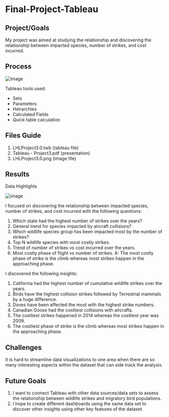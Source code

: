 # Final-Project-Tableau

## Project/Goals
My project was aimed at studying the relationship and discovering the relationship between impacted species, number of strikes, and cost incurred.


## Process
![image](https://github.com/Zarmeena667/Tableau-Project3.0-LHL/assets/145514413/9dd77646-b330-4707-a616-e9c7cfe4b6de)





Tableau tools used:

- Sets
- Parameters
- Heirarchies
- Calculated Fields
- Quick table calculation

## Files Guide


1. LHLProject3.0.twb (tableau file)
2. Tableau - Project3.pdf (presentation)
3. LHLProject3.0.png (image file)


## Results
Data Highlights

![image](https://github.com/Zarmeena667/Tableau-Project3.0-LHL/assets/145514413/cfa1cbfa-2904-4698-ac67-ef8ccee6a43e)



I focused on discovering the relationship between impacted species, number of strikes, and cost incurred with the following questions: 

1. Which state had the highest number of strikes over the years?
2. General trend for species impacted by aircraft collisions?
3. Which wildlife species group has been impacted most by the number of strikes?
4. Top N wildlife species with most costly strikes.
5. Trend of number of strikes vs cost incurred over the years.
6. Most costly phase of flight vs number of strikes.
    A: The most costly phase of strike is the climb whereas most strikes happen in the approaching phase.


I discovered the following insights: 
1. California had the highest number of cumulative wildlife strikes over the years.
2. Birds have the highest collision strikes followed by Terrestrial mammals by a huge difference.
3. Doves have been affected the most with the highest strike numbers.
4. Canadian Goose had the costliest collisions with aircrafts.
5. The costliest strikes happened in 2014 whereas the costliest year was 2009.
6. The costliest phase of strike is the climb whereas most strikes happen in the approaching phase.



## Challenges 
It is hard to streamline data visualizations to one area when there are so many interesting aspects within the dataset that can side track the analysis. 


## Future Goals
1. I want to connect Tableau with other data sources/data sets to assess the relationship between wildlife strikes and migratory bird populations.
2. I hope to create different dashboards using the same data set to discover other insights using other key features of the dataset.


